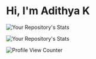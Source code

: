 # Hi, I'm Adithya K

![Your Repository's Stats](https://github-readme-stats.vercel.app/api?username=adithya3403&show_icons=true)

![Your Repository's Stats](https://github-readme-stats.vercel.app/api/top-langs/?username=adithya3403&theme=blue-green)

![Profile View Counter](https://komarev.com/ghpvc/?username=adithya3403)
